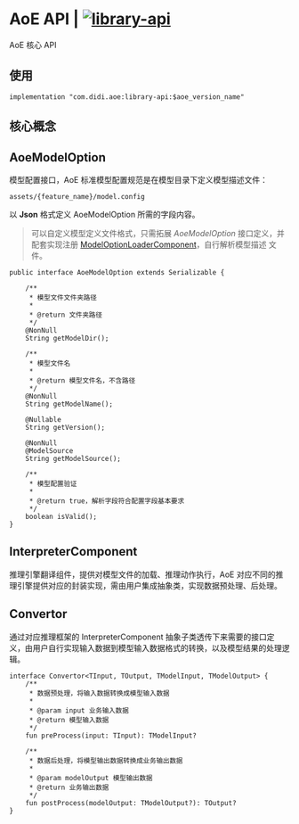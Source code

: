 # AoE API | [ ![library-api](https://api.bintray.com/packages/aoe/maven/library-api/images/download.svg) ](https://bintray.com/aoe/maven/library-api/_latestVersion)

AoE 核心 API

## 使用

``` lang=gradle
implementation "com.didi.aoe:library-api:$aoe_version_name"
```

## 核心概念
## AoeModelOption

模型配置接口，AoE 标准模型配置规范是在模型目录下定义模型描述文件：
```
assets/{feature_name}/model.config
```
以 **Json** 格式定义 AoeModelOption 所需的字段内容。

> 可以自定义模型定义文件格式，只需拓展 *AoeModelOption* 接口定义，并配套实现注册
[ModelOptionLoaderComponent](#ModelOptionLoaderComponent)，自行解析模型描述
文件。

```
public interface AoeModelOption extends Serializable {

    /**
     * 模型文件文件夹路径
     *
     * @return 文件夹路径
     */
    @NonNull
    String getModelDir();

    /**
     * 模型文件名
     *
     * @return 模型文件名，不含路径
     */
    @NonNull
    String getModelName();

    @Nullable
    String getVersion();

    @NonNull
    @ModelSource
    String getModelSource();

    /**
     * 模型配置验证
     *
     * @return true，解析字段符合配置字段基本要求
     */
    boolean isValid();
}
```

## InterpreterComponent
推理引擎翻译组件，提供对模型文件的加载、推理动作执行，AoE 对应不同的推理引擎提供对应的封装实现，需由用户集成抽象类，实现数据预处理、后处理。

## Convertor
通过对应推理框架的 InterpreterComponent 抽象子类透传下来需要的接口定义，由用户自行实现输入数据到模型输入数据格式的转换，以及模型结果的处理逻辑。

``` lang=kotlin
interface Convertor<TInput, TOutput, TModelInput, TModelOutput> {
    /**
     * 数据预处理，将输入数据转换成模型输入数据
     *
     * @param input 业务输入数据
     * @return 模型输入数据
     */
    fun preProcess(input: TInput): TModelInput?

    /**
     * 数据后处理，将模型输出数据转换成业务输出数据
     *
     * @param modelOutput 模型输出数据
     * @return 业务输出数据
     */
    fun postProcess(modelOutput: TModelOutput?): TOutput?
}
```
